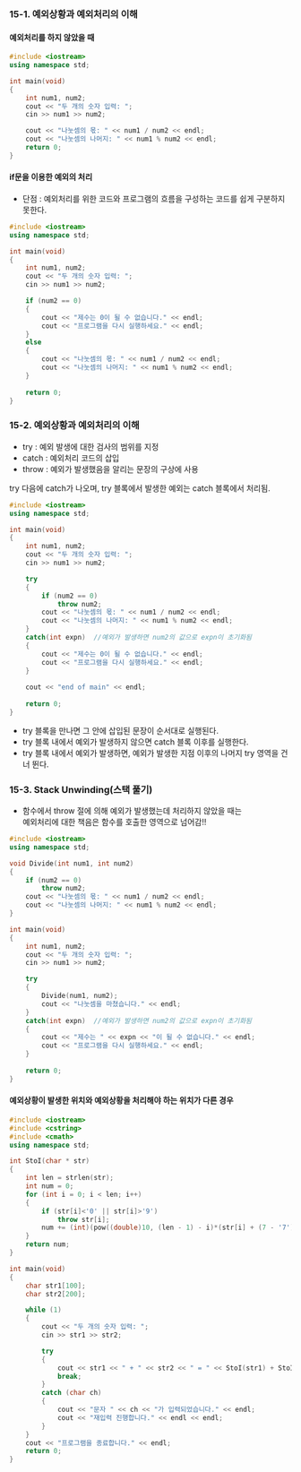 ### 15-1. 예외상황과 예외처리의 이해

#### 예외처리를 하지 않았을 때
```C++
#include <iostream>
using namespace std;

int main(void)
{
	int num1, num2;
	cout << "두 개의 숫자 입력: ";
	cin >> num1 >> num2;

	cout << "나눗셈의 몫: " << num1 / num2 << endl;
	cout << "나눗셈의 나머지: " << num1 % num2 << endl;
	return 0;
}
```

#### if문을 이용한 예외의 처리
- 단점 : 예외처리를 위한 코드와 프로그램의 흐름을 구성하는 코드를 쉽게 구분하지 못한다.
```C++
#include <iostream>
using namespace std;

int main(void)
{
	int num1, num2;
	cout << "두 개의 숫자 입력: ";
	cin >> num1 >> num2;

	if (num2 == 0)
	{
		cout << "제수는 0이 될 수 없습니다." << endl;
		cout << "프로그램을 다시 실행하세요." << endl;
	}
	else
	{
		cout << "나눗셈의 몫: " << num1 / num2 << endl;
		cout << "나눗셈의 나머지: " << num1 % num2 << endl;
	}
	
	return 0;
}
```

### 15-2. 예외상황과 예외처리의 이해
- try : 예외 발생에 대한 검사의 범위를 지정 
- catch : 예외처리 코드의 삽입
- throw : 예외가 발생했음을 알리는 문장의 구상에 사용

try 다음에 catch가 나오며, try 블록에서 발생한 예외는 catch 블록에서 처리됨.

```C++
#include <iostream>
using namespace std;

int main(void)
{
	int num1, num2;
	cout << "두 개의 숫자 입력: ";
	cin >> num1 >> num2;

	try
	{
		if (num2 == 0)
			throw num2;
		cout << "나눗셈의 몫: " << num1 / num2 << endl;
		cout << "나눗셈의 나머지: " << num1 % num2 << endl;
	}
	catch(int expn)  //예외가 발생하면 num2의 값으로 expn이 초기화됨
	{
		cout << "제수는 0이 될 수 없습니다." << endl;
		cout << "프로그램을 다시 실행하세요." << endl;
	}
	
	cout << "end of main" << endl;
	
	return 0;
}
```
- try 블록을 만나면 그 안에 삽입된 문장이 순서대로 실행된다.
- try 블록 내에서 예외가 발생하지 않으면 catch 블록 이후를 실행한다.
- try 블록 내에서 예외가 발생하면, 예외가 발생한 지점 이후의 나머지 try 영역을 건너 뛴다.


### 15-3. Stack Unwinding(스택 풀기)
- 함수에서 throw 절에 의해 예외가 발생했는데 처리하지 않았을 때는
<br> 예외처리에 대한 책음은 함수를 호출한 영역으로 넘어감!!

```c++
#include <iostream>
using namespace std;

void Divide(int num1, int num2)
{
	if (num2 == 0)
		throw num2;
	cout << "나눗셈의 몫: " << num1 / num2 << endl;
	cout << "나눗셈의 나머지: " << num1 % num2 << endl;
}

int main(void)
{
	int num1, num2;
	cout << "두 개의 숫자 입력: ";
	cin >> num1 >> num2;

	try
	{
		Divide(num1, num2);
		cout << "나눗셈을 마쳤습니다." << endl;
	}
	catch(int expn)  //예외가 발생하면 num2의 값으로 expn이 초기화됨
	{
		cout << "제수는 " << expn << "이 될 수 없습니다." << endl;
		cout << "프로그램을 다시 실행하세요." << endl;
	}
	
	return 0;
}
```

#### 예외상황이 발생한 위치와 예외상황을 처리해야 하는 위치가 다른 경우
```C++
#include <iostream>
#include <cstring>
#include <cmath>
using namespace std;

int StoI(char * str)
{
	int len = strlen(str);
	int num = 0;
	for (int i = 0; i < len; i++)
	{
		if (str[i]<'0' || str[i]>'9')
			throw str[i];
		num += (int)(pow((double)10, (len - 1) - i)*(str[i] + (7 - '7')));
	}
	return num;
}

int main(void)
{
	char str1[100];
	char str2[200];

	while (1)
	{
		cout << "두 개의 숫자 입력: ";
		cin >> str1 >> str2;

		try
		{
			cout << str1 << " + " << str2 << " = " << StoI(str1) + StoI(str2) << endl;
			break;
		}
		catch (char ch)
		{
			cout << "문자 " << ch << "가 입력되었습니다." << endl;
			cout << "재입력 진행합니다." << endl << endl;
		}
	}
	cout << "프로그램을 종료합니다." << endl;
	return 0;
}
```
